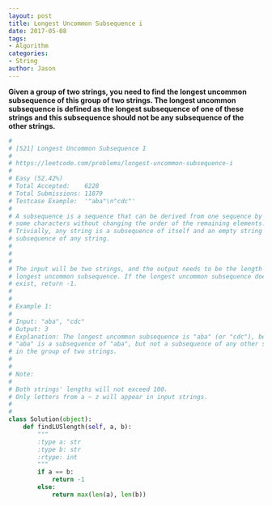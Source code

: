 ```yaml
---
layout: post
title: Longest Uncommon Subsequence i
date: 2017-05-08
tags:
- Algorithm
categories:
- String
author: Jason
---
```

**Given a group of two strings, you need to find the longest uncommon subsequence of this group of two strings. The longest uncommon subsequence is defined as the longest subsequence of one of these strings and this subsequence should not be any subsequence of the other strings.**

```python
#
# [521] Longest Uncommon Subsequence I
#
# https://leetcode.com/problems/longest-uncommon-subsequence-i
#
# Easy (52.42%)
# Total Accepted:    6228
# Total Submissions: 11879
# Testcase Example:  '"aba"\n"cdc"'
#
# A subsequence is a sequence that can be derived from one sequence by deleting
# some characters without changing the order of the remaining elements.
# Trivially, any string is a subsequence of itself and an empty string is a
# subsequence of any string.
# 
# 
# 
# The input will be two strings, and the output needs to be the length of the
# longest uncommon subsequence. If the longest uncommon subsequence doesn't
# exist, return -1.
# 
# 
# Example 1:
# 
# Input: "aba", "cdc"
# Output: 3
# Explanation: The longest uncommon subsequence is "aba" (or "cdc"), because
# "aba" is a subsequence of "aba", but not a subsequence of any other strings
# in the group of two strings. 
# 
# 
# Note:
# 
# Both strings' lengths will not exceed 100.
# Only letters from a ~ z will appear in input strings. 
# 
#
class Solution(object):
    def findLUSlength(self, a, b):
        """
        :type a: str
        :type b: str
        :rtype: int
        """
        if a == b:
            return -1
        else:
            return max(len(a), len(b))
```
